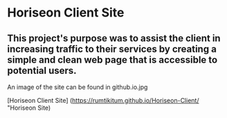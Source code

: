 # Horiseon Client Site

## This project's purpose was to assist the client in increasing traffic to their services by creating a simple and clean web page that is accessible to potential users.

An image of the site can be found in github.io.jpg

[Horiseon Client Site] (https://rumtikitum.github.io/Horiseon-Client/
"Horiseon Site)